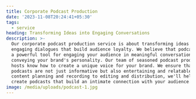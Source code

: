 ```yaml
---
title: Corporate Podcast Production
date: '2023-11-08T20:24:41+05:30'
tags:
  - service
heading: Transforming Ideas into Engaging Conversations
description: >-
  Our corporate podcast production service is about transforming ideas into
  engaging dialogues that build audience loyalty. We believe that podcasting is
  a powerful tool for engaging your audience in meaningful conversations and
  conveying your brand's personality. Our team of seasoned podcast producers and
  hosts know how to create a unique voice for your brand. We ensure that your
  podcasts are not just informative but also entertaining and relatable. From
  content planning and recording to editing and distribution, we'll help you
  create podcasts that build an intimate connection with your audience.
image: /media/uploads/podcast-1.jpg
---
```


